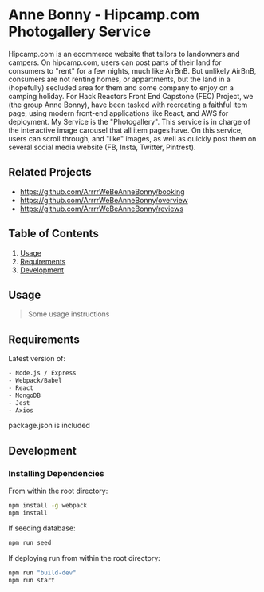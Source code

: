 # Anne Bonny - Hipcamp.com Photogallery Service

Hipcamp.com is an ecommerce website that tailors to landowners and campers. On hipcamp.com, users can post parts of their land for consumers to "rent" for a few nights, much like AirBnB. But unlikely AirBnB, consumers are not renting homes, or appartments, but the land in a (hopefully) secluded area for them and some company to enjoy on a camping holiday. For Hack Reactors Front End Capstone (FEC) Project, we (the group Anne Bonny), have been tasked with recreating a faithful item page, using modern front-end applications like React, and AWS for deployment. My Service is the "Photogallery". This service is in charge of the interactive image carousel that all item pages have. On this service, users can scroll through, and "like" images, as well as quickly post them on several social media website (FB, Insta, Twitter, Pintrest).  

## Related Projects

  - https://github.com/ArrrrWeBeAnneBonny/booking
  - https://github.com/ArrrrWeBeAnneBonny/overview
  - https://github.com/ArrrrWeBeAnneBonny/reviews

## Table of Contents

1. [Usage](#Usage)
1. [Requirements](#requirements)
1. [Development](#development)

## Usage

> Some usage instructions

## Requirements

Latest version of:
```sh
- Node.js / Express
- Webpack/Babel
- React
- MongoDB
- Jest
- Axios
```

package.json is included

## Development

### Installing Dependencies

From within the root directory:

```sh
npm install -g webpack
npm install
```
If seeding database: 
```sh
npm run seed
```

If deploying run from within the root directory:
```sh
npm run "build-dev"
npm run start
```

